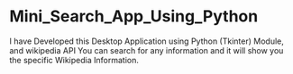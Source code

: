 # Mini_Search_App_Using_Python
I have Developed this Desktop Application using Python (Tkinter) Module, and wikipedia API You can search for 
any information and it will show you the specific Wikipedia Information. 
